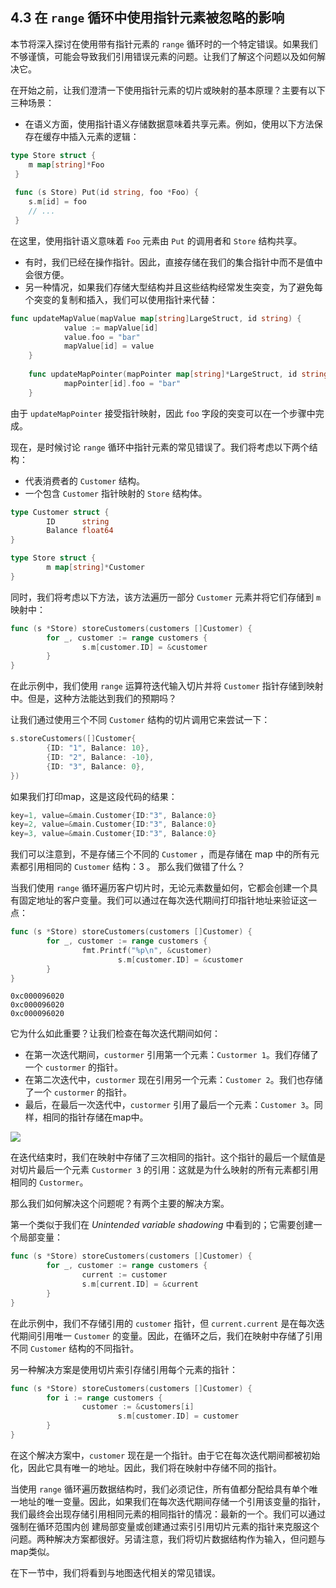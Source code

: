 ## 4.3 在 `range` 循环中使用指针元素被忽略的影响

本节将深入探讨在使用带有指针元素的 `range` 循环时的一个特定错误。如果我们不够谨慎，可能会导致我们引用错误元素的问题。让我们了解这个问题以及如何解决它。

在开始之前，让我们澄清一下使用指针元素的切片或映射的基本原理？主要有以下三种场景：
* 在语义方面，使用指针语义存储数据意味着共享元素。例如，使用以下方法保存在缓存中插入元素的逻辑：

```go
type Store struct {
    m map[string]*Foo
 }
 
 func (s Store) Put(id string, foo *Foo) {
    s.m[id] = foo
    // ...
 }
```

在这里，使用指针语义意味着 `Foo` 元素由 `Put` 的调用者和 `Store` 结构共享。

* 有时，我们已经在操作指针。因此，直接存储在我们的集合指针中而不是值中会很方便。
* 另一种情况，如果我们存储大型结构并且这些结构经常发生突变，为了避免每个突变的复制和插入，我们可以使用指针来代替：

```go
func updateMapValue(mapValue map[string]LargeStruct, id string) {
            value := mapValue[id] 
            value.foo = "bar"
            mapValue[id] = value 
    }
    
    func updateMapPointer(mapPointer map[string]*LargeStruct, id string) {
            mapPointer[id].foo = "bar" 
    }
```

由于 `updateMapPointer` 接受指针映射，因此 `foo` 字段的突变可以在一个步骤中完成。

现在，是时候讨论 `range` 循环中指针元素的常见错误了。我们将考虑以下两个结构：
* 代表消费者的 `Customer` 结构。
* 一个包含 `Customer` 指针映射的 `Store` 结构体。

```go
type Customer struct {
        ID      string
        Balance float64
}

type Store struct {
        m map[string]*Customer
}
```

同时，我们将考虑以下方法，该方法遍历一部分 `Customer` 元素并将它们存储到 `m` 映射中：
```go
func (s *Store) storeCustomers(customers []Customer) {
        for _, customer := range customers {
                s.m[customer.ID] = &customer
        }
}
```

在此示例中，我们使用 `range` 运算符迭代输入切片并将 `Customer` 指针存储到映射中。但是，这种方法能达到我们的预期吗？

让我们通过使用三个不同 `Customer` 结构的切片调用它来尝试一下：

```go
s.storeCustomers([]Customer{
        {ID: "1", Balance: 10},
        {ID: "2", Balance: -10},
        {ID: "3", Balance: 0},
})
```

如果我们打印map，这是这段代码的结果：

```go
key=1, value=&main.Customer{ID:"3", Balance:0}
key=2, value=&main.Customer{ID:"3", Balance:0}
key=3, value=&main.Customer{ID:"3", Balance:0}
```

我们可以注意到，不是存储三个不同的 `Customer` ，而是存储在 map 中的所有元素都引用相同的 `Customer` 结构：3 。 那么我们做错了什么？

当我们使用 `range` 循环遍历客户切片时，无论元素数量如何，它都会创建一个具有固定地址的客户变量。我们可以通过在每次迭代期间打印指针地址来验证这一点：

```go
func (s *Store) storeCustomers(customers []Customer) {
        for _, customer := range customers {
                fmt.Printf("%p\n", &customer)
                        s.m[customer.ID] = &customer
        }
}
```

```shell
0xc000096020
0xc000096020
0xc000096020
```

它为什么如此重要？让我们检查在每次迭代期间如何：
* 在第一次迭代期间，`custormer` 引用第一个元素：`Custormer 1`。我们存储了一个 `custormer` 的指针。
* 在第二次迭代中，`custormer` 现在引用另一个元素：`Customer 2`。我们也存储了一个 `custormer` 的指针。
* 最后，在最后一次迭代中，`custormer` 引用了最后一个元素：`Customer 3`。同样，相同的指针存储在map中。

![](https://img.exciting.net.cn/33.png)

在迭代结束时，我们在映射中存储了三次相同的指针。这个指针的最后一个赋值是对切片最后一个元素 `Custormer 3` 的引用：这就是为什么映射的所有元素都引用相同的 `Custormer`。

那么我们如何解决这个问题呢？有两个主要的解决方案。

第一个类似于我们在 *Unintended variable shadowing* 中看到的；它需要创建一个局部变量：

```go
func (s *Store) storeCustomers(customers []Customer) {
        for _, customer := range customers {
                current := customer
                s.m[current.ID] = &current
        }
}
```

在此示例中，我们不存储引用的 `customer` 指针，但 `current.current` 是在每次迭代期间引用唯一 `Customer` 的变量。因此，在循环之后，我们在映射中存储了引用不同 `Customer` 结构的不同指针。

另一种解决方案是使用切片索引存储引用每个元素的指针：

```go
func (s *Store) storeCustomers(customers []Customer) {
        for i := range customers {
                customer := &customers[i]
                        s.m[customer.ID] = customer
        }
}
```

在这个解决方案中，`customer` 现在是一个指针。由于它在每次迭代期间都被初始化，因此它具有唯一的地址。因此，我们将在映射中存储不同的指针。

当使用 `range` 循环遍历数据结构时，我们必须记住，所有值都分配给具有单个唯一地址的唯一变量。因此，如果我们在每次迭代期间存储一个引用该变量的指针，我们最终会出现存储引用相同元素的相同指针的情况：最新的一个。我们可以通过强制在循环范围内创 建局部变量或创建通过索引引用切片元素的指针来克服这个问题。两种解决方案都很好。另请注意，我们将切片数据结构作为输入，但问题与map类似。

在下一节中，我们将看到与地图迭代相关的常见错误。